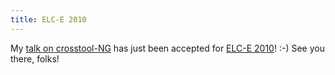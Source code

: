 ```yaml
---
title: ELC-E 2010
---
```

My [talk on crosstool-NG](http://www.embeddedlinuxconference.com/elc_europe10/sessions.html#Morin) has just been accepted for [ELC-E 2010](http://www.embeddedlinuxconference.com/elc_europe10/)! :-) See you there, folks!
